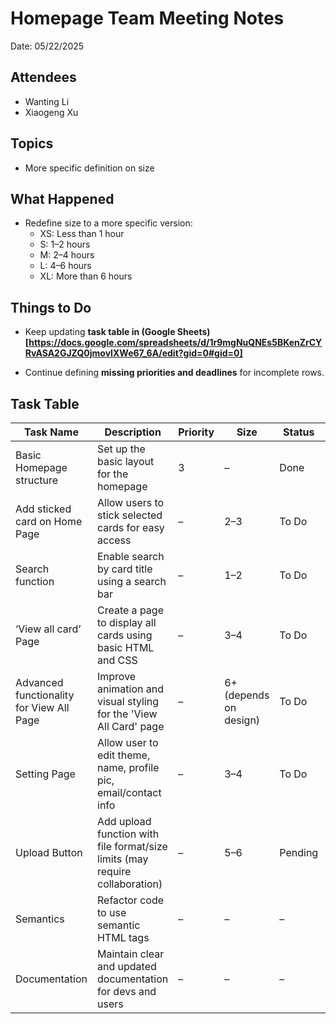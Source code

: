 # Homepage Team Meeting Notes

Date: 05/22/2025

## Attendees

* Wanting Li
* Xiaogeng Xu

## Topics

* More specific definition on size

## What Happened

* Redefine size to a more specific version:
  * XS: Less than 1 hour
  * S: 1–2 hours
  * M: 2–4 hours
  * L: 4–6 hours
  * XL: More than 6 hours

## Things to Do

* Keep updating **task table in (Google Sheets)[https://docs.google.com/spreadsheets/d/1r9mgNuQNEs5BKenZrCYRvASA2GJZQ0jmovIXWe67_6A/edit?gid=0#gid=0]**

* Continue defining **missing priorities and deadlines** for incomplete rows.


## Task Table
| **Task Name**                            | **Description**                                                              | **Priority** | **Size**               | **Status** | **Deadline** |
| ---------------------------------------- | ---------------------------------------------------------------------------- | ------------ | ---------------------- | ---------- | ------------ |
| Basic Homepage structure                 | Set up the basic layout for the homepage                                     | 3            | –                      | Done       | /            |
| Add sticked card on Home Page            | Allow users to stick selected cards for easy access                          | –            | 2–3                    | To Do      | –            |
| Search function                          | Enable search by card title using a search bar                               | –            | 1–2                    | To Do      | –            |
| ‘View all card’ Page                     | Create a page to display all cards using basic HTML and CSS                  | –            | 3–4                    | To Do      | –            |
| Advanced functionality for View All Page | Improve animation and visual styling for the 'View All Card' page            | –            | 6+ (depends on design) | To Do      | –            |
| Setting Page                             | Allow user to edit theme, name, profile pic, email/contact info              | –            | 3–4                    | To Do      | –            |
| Upload Button                            | Add upload function with file format/size limits (may require collaboration) | –            | 5–6                    | Pending    | –            |
| Semantics                                | Refactor code to use semantic HTML tags                                      | –            | –                      | –          | –            |
| Documentation                            | Maintain clear and updated documentation for devs and users                  | –            | –                      | –          | –            |
